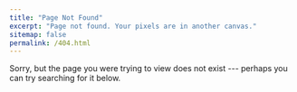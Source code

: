 ```yaml
---
title: "Page Not Found"
excerpt: "Page not found. Your pixels are in another canvas."
sitemap: false
permalink: /404.html
---
```


Sorry, but the page you were trying to view does not exist --- perhaps you can try searching for it below.

<script async src="https://cse.google.com/cse.js?cx=cff97466edcd807d3"></script>
<div class="gcse-search"></div>
